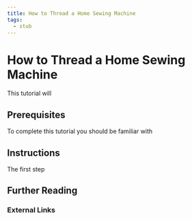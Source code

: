 ```yaml
---
title: How to Thread a Home Sewing Machine
tags:
  - stub
---
```


# How to Thread a Home Sewing Machine

This tutorial will

## Prerequisites

To complete this tutorial you should be familiar with

## Instructions

The first step

## Further Reading

### External Links
